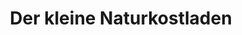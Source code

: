 ---
title: "Der kleine Naturkostladen"
url: /wedemark/der-kleine-naturkostladen/
shop: Supermarkt
---